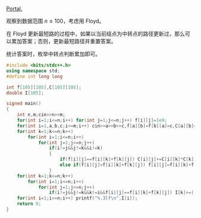[Portal.](https://www.luogu.com.cn/problem/P2047)

观察到数据范围 $n\leq 100$，考虑用 Floyd。

在 Floyd 更新最短路的过程中，如果以当前结点为中转点的路径更新过，那么可以累加答案；否则，更新最短路径并重置答案。

统计答案时，枚举中转点判断累加即可。

```cpp
#include <bits/stdc++.h>
using namespace std;
#define int long long

int f[105][105],C[105][105];
double I[105];

signed main()
{
	int n,m;cin>>n>>m;
	for(int i=1;i<=n;i++) for(int j=1;j<=n;j++) f[i][j]=1e9;
	for(int i=1,a,b,c;i<=m;i++) cin>>a>>b>>c,f[a][b]=f[b][a]=c,C[a][b]=C[b][a]=1;
	for(int k=1;k<=n;k++)
		for(int i=1;i<=n;i++)
			for(int j=1;j<=n;j++)
				if(i!=j&&j!=k&&i!=k)
				{
					if(f[i][j]==f[i][k]+f[k][j]) C[i][j]+=C[i][k]*C[k][j];
					else if(f[i][j]>f[i][k]+f[k][j]) f[i][j]=f[i][k]+f[k][j],C[i][j]=C[i][k]*C[k][j];
				}
	for(int k=1;k<=n;k++)
		for(int i=1;i<=n;i++)
			for(int j=1;j<=n;j++)
				if(i!=j&&j!=k&&k!=i&&f[i][j]==f[i][k]+f[k][j]) I[k]+=((double)C[i][k]*C[k][j])/C[i][j];
	for(int i=1;i<=n;i++) printf("%.3lf\n",I[i]);
	return 0;
}
```

